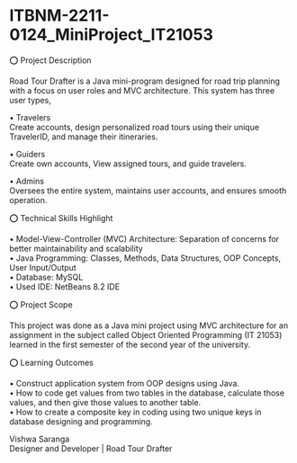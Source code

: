 # ITBNM-2211-0124_MiniProject_IT21053
⭕ Project Description <br>

Road Tour Drafter is a Java mini-program designed for road trip planning with a focus on user roles and MVC architecture. This system has three user types, <br>

• Travelers <br>
Create accounts, design personalized road tours using their unique TravelerID, and manage their itineraries. <br>

• Guiders <br>
Create own accounts, View assigned tours, and guide travelers. <br>

• Admins <br>
Oversees the entire system, maintains user accounts, and ensures smooth operation. <br>

⭕ Technical Skills Highlight <br>

• Model-View-Controller (MVC) Architecture: Separation of concerns for better maintainability and scalability <br>
• Java Programming: Classes, Methods, Data Structures, OOP Concepts, User Input/Output <br>
• Database: MySQL <br>
• Used IDE: NetBeans 8.2 IDE <br>

⭕ Project Scope <br>

This project was done as a Java mini project using MVC architecture for an assignment in the subject called Object Oriented Programming (IT 21053) learned in the first semester of the second year of the university. <br>

⭕ Learning Outcomes <br>

• Construct application system from OOP designs using Java. <br>
• How to code get values from two tables in the database, calculate those values, and then give those values to another table. <br>
• How to create a composite key in coding using two unique keys in database designing and programming. <br>

Vishwa Saranga <br>
Designer and Developer | Road Tour Drafter
